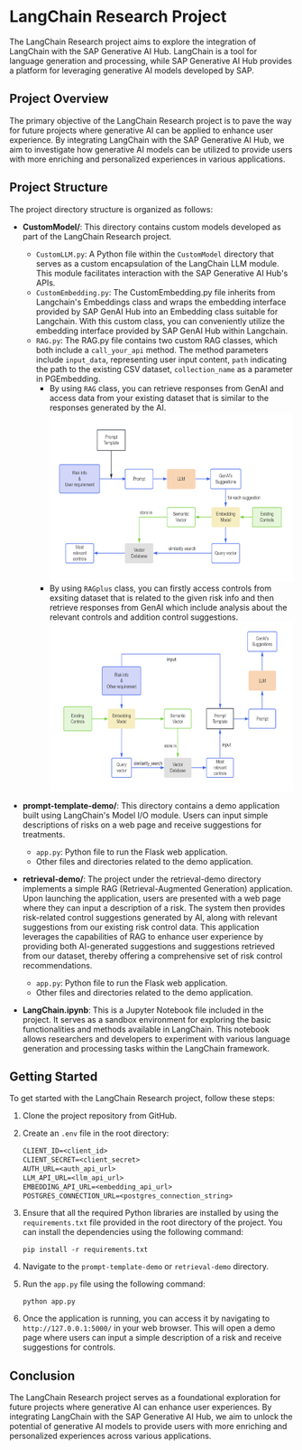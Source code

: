 # LangChain Research Project

The LangChain Research project aims to explore the integration of LangChain with the SAP Generative AI Hub. LangChain is a tool for language generation and processing, while SAP Generative AI Hub provides a platform for leveraging generative AI models developed by SAP.

## Project Overview

The primary objective of the LangChain Research project is to pave the way for future projects where generative AI can be applied to enhance user experience. By integrating LangChain with the SAP Generative AI Hub, we aim to investigate how generative AI models can be utilized to provide users with more enriching and personalized experiences in various applications.

## Project Structure
The project directory structure is organized as follows:

- **CustomModel/**: This directory contains custom models developed as part of the LangChain Research project.
  - `CustomLLM.py`: A Python file within the `CustomModel` directory that serves as a custom encapsulation of the LangChain LLM module. This module facilitates interaction with the SAP Generative AI Hub's APIs.
  - `CustomEmbedding.py`: The CustomEmbedding.py file inherits from Langchain's Embeddings class and wraps the embedding interface provided by SAP GenAI Hub into an Embedding class suitable for Langchain. With this custom class, you can conveniently utilize the embedding interface provided by SAP GenAI Hub within Langchain.
  - `RAG.py`: The RAG.py file contains two custom RAG classes, which both include a `call_your_api` method. The method parameters include `input_data`, representing user input content, `path` indicating the path to the existing CSV dataset, `collection_name` as a parameter in PGEmbedding. 
    - By using `RAG` class, you can retrieve responses from GenAI and access data from your existing dataset that is similar to the responses generated by the AI.
      [<img src="./img/simple-rag-procedure.png" height="300"/>](./img/default_rag_procedure.png?raw=true)
    - By using `RAGplus` class, you can firstly access controls from exsiting dataset that is related to the given risk info and then retrieve responses from GenAI which include analysis about the relevant controls and addition control suggestions.
      [<img src="./img/default-rag-procedure.png" height="300"/>](./img/default_rag_procedure.png?raw=true)

- **prompt-template-demo/**: This directory contains a demo application built using LangChain's Model I/O module. Users can input simple descriptions of risks on a web page and receive suggestions for treatments.
  - `app.py`: Python file to run the Flask web application.
  - Other files and directories related to the demo application.

- **retrieval-demo/**: The project under the retrieval-demo directory implements a simple RAG (Retrieval-Augmented Generation) application. Upon launching the application, users are presented with a web page where they can input a description of a risk. The system then provides risk-related control suggestions generated by AI, along with relevant suggestions from our existing risk control data. This application leverages the capabilities of RAG to enhance user experience by providing both AI-generated suggestions and suggestions retrieved from our dataset, thereby offering a comprehensive set of risk control recommendations.
  - `app.py`: Python file to run the Flask web application.
  - Other files and directories related to the demo application.

- **LangChain.ipynb**: This is a Jupyter Notebook file included in the project. It serves as a sandbox environment for exploring the basic functionalities and methods available in LangChain. This notebook allows researchers and developers to experiment with various language generation and processing tasks within the LangChain framework.

## Getting Started

To get started with the LangChain Research project, follow these steps:

1. Clone the project repository from GitHub.

2. Create an `.env` file in the root directory:

    ```
    CLIENT_ID=<client_id>
    CLIENT_SECRET=<client_secret>
    AUTH_URL=<auth_api_url>
    LLM_API_URL=<llm_api_url>
    EMBEDDING_API_URL=<embedding_api_url>
    POSTGRES_CONNECTION_URL=<postgres_connection_string>
    ```

3. Ensure that all the required Python libraries are installed by using the `requirements.txt` file provided in the root directory of the project. You can install the dependencies using the following command:

    ```
    pip install -r requirements.txt
    ```

3. Navigate to the `prompt-template-demo` or `retrieval-demo` directory.

4. Run the `app.py` file using the following command:

    ```
    python app.py
    ```

5. Once the application is running, you can access it by navigating to `http://127.0.0.1:5000/` in your web browser. This will open a demo page where users can input a simple description of a risk and receive suggestions for controls.

## Conclusion

The LangChain Research project serves as a foundational exploration for future projects where generative AI can enhance user experiences. By integrating LangChain with the SAP Generative AI Hub, we aim to unlock the potential of generative AI models to provide users with more enriching and personalized experiences across various applications.

